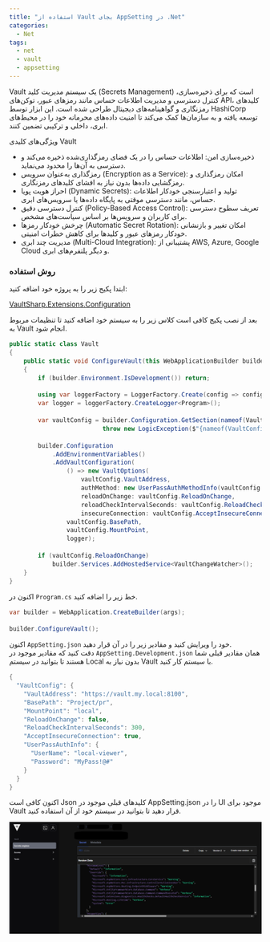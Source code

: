 ```yaml
---
title: "استفاده از Vault بجای AppSetting در .Net"
categories:
  - Net
tags:
  - net
  - vault
  - appsetting
---
```


Vault یک سیستم مدیریت کلید (Secrets Management) است که برای ذخیره‌سازی، کنترل دسترسی و مدیریت اطلاعات حساس مانند رمزهای عبور، توکن‌های API، کلیدهای رمزنگاری و گواهینامه‌های دیجیتال طراحی شده است. این ابزار توسط HashiCorp توسعه یافته و به سازمان‌ها کمک می‌کند تا امنیت داده‌های محرمانه خود را در محیط‌های ابری، داخلی و ترکیبی تضمین کنند.  

ویژگی‌های کلیدی Vault  
 - ذخیره‌سازی امن: اطلاعات حساس را در یک فضای رمزگذاری‌شده ذخیره می‌کند و دسترسی به آن‌ها را محدود می‌نماید.  
 - رمزگذاری به‌عنوان سرویس (Encryption as a Service): امکان رمزگذاری و رمزگشایی داده‌ها بدون نیاز به افشای کلیدهای رمزنگاری.  
 - احراز هویت پویا (Dynamic Secrets): تولید و اعتبارسنجی خودکار اطلاعات حساس، مانند دسترسی موقتی به پایگاه داده‌ها یا سرویس‌های ابری.  
 - کنترل دسترسی دقیق (Policy-Based Access Control): تعریف سطوح دسترسی برای کاربران و سرویس‌ها بر اساس سیاست‌های مشخص.  
 - چرخش خودکار رمزها (Automatic Secret Rotation): امکان تغییر و بازنشانی خودکار رمزهای عبور و کلیدها برای کاهش خطرات امنیتی.  
 - مدیریت چند ابری (Multi-Cloud Integration): پشتیبانی از AWS, Azure, Google Cloud و دیگر پلتفرم‌های ابری.  

### روش استفاده

ابتدا پکیج زیر را به پروژه خود اضافه کنید:  

[VaultSharp.Extensions.Configuration](https://www.nuget.org/packages/VaultSharp.Extensions.Configuration)  

بعد از نصب پکیج کافی است کلاس زیر را به سیستم خود اضافه کنید تا تنظیمات مربوط به Vault انجام شود.  

```csharp
public static class Vault
{
    public static void ConfigureVault(this WebApplicationBuilder builder)
    {
        if (builder.Environment.IsDevelopment()) return;

        using var loggerFactory = LoggerFactory.Create(config => config.AddConsole().AddDebug());
        var logger = loggerFactory.CreateLogger<Program>();

        var vaultConfig = builder.Configuration.GetSection(nameof(VaultConfig)).Get<VaultConfig>() ??
                          throw new LogicException($"{nameof(VaultConfig)} is null", string.Empty, ExceptionLevel.Error, null);

        builder.Configuration
            .AddEnvironmentVariables()
            .AddVaultConfiguration(
                () => new VaultOptions(
                    vaultConfig.VaultAddress,
                    authMethod: new UserPassAuthMethodInfo(vaultConfig.UserPassAuthInfo.UserName, vaultConfig.UserPassAuthInfo.Password),
                    reloadOnChange: vaultConfig.ReloadOnChange,
                    reloadCheckIntervalSeconds: vaultConfig.ReloadCheckIntervalSeconds,
                    insecureConnection: vaultConfig.AcceptInsecureConnection),
                vaultConfig.BasePath,
                vaultConfig.MountPoint,
                logger);

        if (vaultConfig.ReloadOnChange)
            builder.Services.AddHostedService<VaultChangeWatcher>();
    }
}
```

اکنون در `Program.cs` خط زیر را اضافه کنید.  

```csharp
var builder = WebApplication.CreateBuilder(args);

builder.ConfigureVault();
```

اکنون `AppSetting.json` خود را ویرایش کنید و مقادیر زیر را در آن قرار دهید.  
دقت کنید که مقادیر موجود در `AppSetting.Development.json` همان مقادیر قبلی شما هستند تا بتوانید در سیستم Local بدون نیاز به Vault با سیستم کار کنید.  

```csharp
{
  "VaultConfig": {
    "VaultAddress": "https://vault.my.local:8100",
    "BasePath": "Project/pr",
    "MountPoint": "local",
    "ReloadOnChange": false,
    "ReloadCheckIntervalSeconds": 300,
    "AcceptInsecureConnection": true,
    "UserPassAuthInfo": {
      "UserName": "local-viewer",
      "Password": "MyPass!@#"
    }
  }
}

```

اکنون کافی است Json کلیدهای قبلی موجود در AppSetting.json را در UI موجود برای Vault قرار دهید تا بتوانید در سیستم خود از آن استفاده کنید.  

![mhkarami97](/assets/img/vault.jpg)  